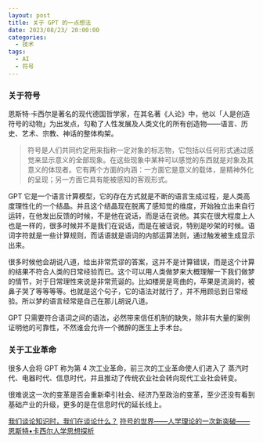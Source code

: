 ```yaml
---
layout: post
title: 关于 GPT 的一点想法
date: 2023/08/23/ 20:00:00
categories:
  - 技术
tags:
  - AI
  - 符号
---
```


### 关于符号

恩斯特·卡西尔是著名的现代德国哲学家，在其名著《人论》中，他以「人是创造符号的动物」为出发点，勾勒了人性发展及人类文化的所有创造物——语言、历史、艺术、宗教、神话的整体构架。

> 符号是人们共同约定用来指称一定对象的标志物，它包括以任何形式通过感觉来显示意义的全部现象。在这些现象中某种可以感觉的东西就是对象及其意义的体现者。它有两个方面的内涵：一方面它是意义的载体，是精神外化的呈现；另一方面它具有能被感知的客观形式。

GPT 它是一个语言计算模型，它的存在方式就是不断的语言生成过程，是人类高度理性化的一个结晶。并且这个结晶现在脱离了感知觉的维度，开始独立出来自行运转，在他发出反馈的时候，不是他在说话，而是话在说他。其实在很大程度上人也是一样的，很多时候并不是我们在说话，而是在被话说，特别是吵架的时候。语词字符就是一些计算规则，而话语就是语词的内部运算法则，通过触发被生成显示出来。

很多时候他会胡说八道，给出非常荒谬的答案，这并不是计算错误，而是这个计算的结果不符合人类的日常经验而已。这个可以用人类做梦来大概理解一下我们做梦的情节，对于日常理性来说是非常荒诞的。比如楼房是弯曲的，苹果是流淌的，被鼻子哭了等等等等。也就是这个句子，它的语法对就行了，并不用顾忌到日常经验。所以梦的语言经常是自己在那儿胡说八道。

GPT 只需要符合语词之间的语法，必然带来信任机制的缺失，除非有大量的案例证明他的可靠性，不然谁会允许一个微醉的医生上手术台。

### 关于工业革命

很多人会将 GPT 称为第 4 次工业革命，前三次的工业革命使人们进入了 蒸汽时代、电器时代、信息时代，并且推动了传统农业社会转向现代工业社会转变。

很难说这一次的变革是否会重新牵引社会、经济乃至政治的变革，至少还没有看到基础产业的升级，更多的是在信息时代的延长线上。

[我们谈论知识时，我们在谈论什么？](https://blog.naaln.com/2023/04/newsletter-18/#%E5%BD%93%E6%88%91%E4%BB%AC%E8%B0%88%E8%AE%BA%E7%9F%A5%E8%AF%86%E6%97%B6%EF%BC%8C%E6%88%91%E4%BB%AC%E5%9C%A8%E8%B0%88%E8%AE%BA%E4%BB%80%E4%B9%88%EF%BC%9F)
[符号的世界——人学理论的一次新突破——恩斯特•卡西尔人学思想探析](http://www.semiotics.net.cn/index.php/view/index/theory/2945)
